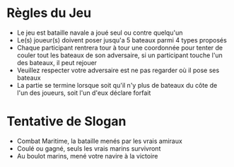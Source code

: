 # Règles du Jeu
- Le jeu est bataille navale a joué seul ou contre quelqu'un
- Le(s) joueur(s) doivent poser jusqu'a 5 bateaux parmi 4 types proposés
- Chaque participant rentrera tour à tour une coordonnée pour tenter de couler tout les bateaux de son adversaire, si un participant touche l'un des bateaux, il peut rejouer
- Veuillez respecter votre adversaire est ne pas regarder où il pose ses bateaux
- La partie se termine lorsque soit qu'il n'y plus de bateaux du côte de l'un des joueurs, soit l'un d'eux déclare forfait

# Tentative de Slogan
* Combat Maritime, la bataille menés par les vrais amiraux
* Coulé ou gagné, seuls les vrais marins survivront
* Au boulot marins, mené votre navire à la victoire
